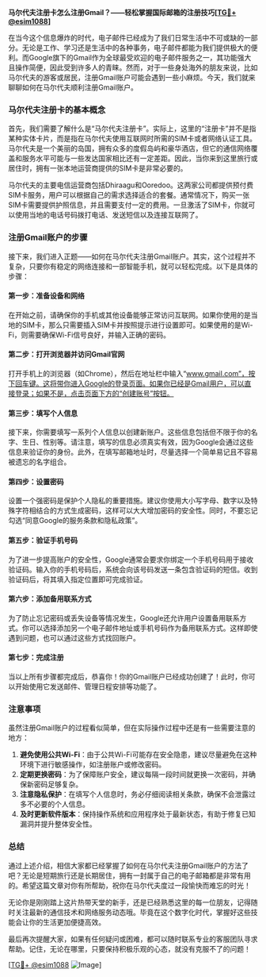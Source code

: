 **马尔代夫注册卡怎么注册Gmail？——轻松掌握国际邮箱的注册技巧[[TG💪+ @esim1088](https://t.me/s/esim1088)]**

在当今这个信息爆炸的时代，电子邮件已经成为了我们日常生活中不可或缺的一部分。无论是工作、学习还是生活中的各种事务，电子邮件都能为我们提供极大的便利。而Google旗下的Gmail作为全球最受欢迎的电子邮件服务之一，其功能强大且操作简便，因此受到许多人的青睐。然而，对于一些身处海外的朋友来说，比如马尔代夫的游客或居民，注册Gmail账户可能会遇到一些小麻烦。今天，我们就来聊聊如何在马尔代夫顺利注册Gmail账户。

### 马尔代夫注册卡的基本概念

首先，我们需要了解什么是“马尔代夫注册卡”。实际上，这里的“注册卡”并不是指某种实体卡片，而是指在马尔代夫使用互联网时所需的SIM卡或者网络认证工具。马尔代夫是一个美丽的岛国，拥有众多的度假岛屿和豪华酒店，但它的通信网络覆盖和服务水平可能与一些发达国家相比还有一定差距。因此，当你来到这里旅行或居住时，拥有一张本地运营商提供的SIM卡是非常必要的。

马尔代夫的主要电信运营商包括Dhiraagu和Ooredoo。这两家公司都提供预付费SIM卡服务，用户可以根据自己的需求选择适合的套餐。通常情况下，购买一张SIM卡需要提供护照信息，并且需要支付一定的费用。一旦激活了SIM卡，你就可以使用当地的电话号码拨打电话、发送短信以及连接互联网了。

### 注册Gmail账户的步骤

接下来，我们进入正题——如何在马尔代夫注册Gmail账户。其实，这个过程并不复杂，只要你有稳定的网络连接和一部智能手机，就可以轻松完成。以下是具体的步骤：

#### 第一步：准备设备和网络

在开始之前，请确保你的手机或其他设备能够正常访问互联网。如果你使用的是当地的SIM卡，那么只需要插入SIM卡并按照提示进行设置即可。如果使用的是Wi-Fi，则需要确保Wi-Fi信号良好，并输入正确的密码。

#### 第二步：打开浏览器并访问Gmail官网

打开手机上的浏览器（如Chrome），然后在地址栏中输入“www.gmail.com”，按下回车键。这将带你进入Google的登录页面。如果你已经是Gmail用户，可以直接登录；如果不是，点击页面下方的“创建账号”按钮。

#### 第三步：填写个人信息

接下来，你需要填写一系列个人信息以创建新账户。这些信息包括但不限于你的名字、生日、性别等。请注意，填写的信息必须真实有效，因为Google会通过这些信息来验证你的身份。此外，在填写邮箱地址时，尽量选择一个简单易记且不容易被遗忘的名字组合。

#### 第四步：设置密码

设置一个强密码是保护个人隐私的重要措施。建议你使用大小写字母、数字以及特殊字符相结合的方式生成密码，这样可以大大增加密码的安全性。同时，不要忘记勾选“同意Google的服务条款和隐私政策”。

#### 第五步：验证手机号码

为了进一步提高账户的安全性，Google通常会要求你绑定一个手机号码用于接收验证码。输入你的手机号码后，系统会向该号码发送一条包含验证码的短信。收到验证码后，将其填入指定位置即可完成验证。

#### 第六步：添加备用联系方式

为了防止忘记密码或丢失设备等情况发生，Google还允许用户设置备用联系方式。你可以选择添加另一个电子邮件地址或手机号码作为备用联系方式。这样即使遇到问题，也可以通过这些方式找回账户。

#### 第七步：完成注册

当以上所有步骤都完成后，恭喜你！你的Gmail账户已经成功创建了！此时，你可以开始使用它发送邮件、管理日程安排等功能了。

### 注意事项

虽然注册Gmail账户的过程看似简单，但在实际操作过程中还是有一些需要注意的地方：

1. **避免使用公共Wi-Fi**：由于公共Wi-Fi可能存在安全隐患，建议尽量避免在这种环境下进行敏感操作，如注册账户或修改密码。
2. **定期更换密码**：为了保障账户安全，建议每隔一段时间就更换一次密码，并确保新密码足够复杂。
3. **注意隐私保护**：在填写个人信息时，务必仔细阅读相关条款，确保不会泄露过多不必要的个人信息。
4. **及时更新软件版本**：保持操作系统和应用程序处于最新状态，有助于修复已知漏洞并提升整体安全性。

### 总结

通过上述介绍，相信大家都已经掌握了如何在马尔代夫注册Gmail账户的方法了吧？无论是短期旅行还是长期居住，拥有一封属于自己的电子邮箱都是非常有用的。希望这篇文章对你有所帮助，祝你在马尔代夫度过一段愉快而难忘的时光！

无论你是刚刚踏上这片热带天堂的新手，还是已经熟悉这里的每一位朋友，记得随时关注最新的通信技术和网络服务动态哦。毕竟在这个数字化时代，掌握好这些技能会让你的生活更加便捷高效。

最后再次提醒大家，如果有任何疑问或困难，都可以随时联系专业的客服团队寻求帮助。记住，无论在哪里，只要保持积极乐观的心态，就没有克服不了的问题！

[[TG💪+ @esim1088](https://t.me/s/esim1088) ![Image](https://i.postimg.cc/4NQfJmqS/Snipaste-2025-05-13-00-14-12.png)]